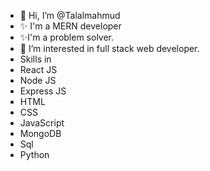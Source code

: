 - 👋 Hi, I’m @Talalmahmud
- ✨ I'm a MERN developer
- ✨I'm a problem solver.
- 👀 I’m interested in full stack web developer.
- Skills in
- React JS
- Node JS
- Express JS
- HTML
- CSS
- JavaScript
- MongoDB
- Sql
- Python



